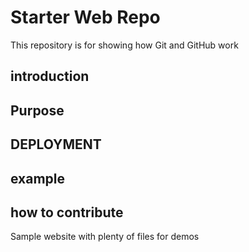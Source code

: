 # Starter Web Repo

This repository is for showing how Git and GitHub work
## introduction
## Purpose
## DEPLOYMENT
## example
## how to contribute

Sample website with plenty of files for demos